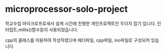 # microprocessor-solo-project

학교수업 마이크로프로세서 설계 시간에 진행한 개인프로젝트인 두더지 잡기 입니다.
인터럽트,millis()함수등이 사용되었습니다.

cpp의 클래스를 이용하여 작성하였으며 헤더파일, cpp파일, ino파일로 구성되어 있습니다
